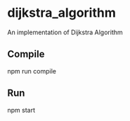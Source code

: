 # dijkstra_algorithm
An implementation of Dijkstra Algorithm

## Compile

npm run compile

## Run

npm start
